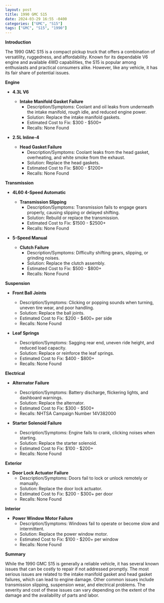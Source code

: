 ```yaml
---
layout: post
title: 1990 GMC S15
date: 2024-03-29 16:55 -0400
categories: ["GMC", "S15"]
tags: ["GMC", "S15", "1990"]
---
```

**Introduction**

The 1990 GMC S15 is a compact pickup truck that offers a combination of versatility, ruggedness, and affordability. Known for its dependable V6 engine and available 4WD capabilities, the S15 is popular among enthusiasts and practical consumers alike. However, like any vehicle, it has its fair share of potential issues.

**Engine**

* **4.3L V6**

  - **Intake Manifold Gasket Failure**
    - Description/Symptoms: Coolant and oil leaks from underneath the intake manifold, rough idle, and reduced engine power.
    - Solution: Replace the intake manifold gaskets.
    - Estimated Cost to Fix: $300 - $500+
    - Recalls: None Found

* **2.5L Inline-4**

  - **Head Gasket Failure**
    - Description/Symptoms: Coolant leaks from the head gasket, overheating, and white smoke from the exhaust.
    - Solution: Replace the head gaskets.
    - Estimated Cost to Fix: $800 - $1200+
    - Recalls: None Found

**Transmission**

* **4L60 4-Speed Automatic**

  - **Transmission Slipping**
    - Description/Symptoms: Transmission fails to engage gears properly, causing slipping or delayed shifting.
    - Solution: Rebuild or replace the transmission.
    - Estimated Cost to Fix: $1500 - $2500+
    - Recalls: None Found

* **5-Speed Manual**

  - **Clutch Failure**
    - Description/Symptoms: Difficulty shifting gears, slipping, or grinding noises.
    - Solution: Replace the clutch assembly.
    - Estimated Cost to Fix: $500 - $800+
    - Recalls: None Found

**Suspension**

* **Front Ball Joints**
    - Description/Symptoms: Clicking or popping sounds when turning, uneven tire wear, and poor handling.
    - Solution: Replace the ball joints.
    - Estimated Cost to Fix: $200 - $400+ per side
    - Recalls: None Found

* **Leaf Springs**
    - Description/Symptoms: Sagging rear end, uneven ride height, and reduced load capacity.
    - Solution: Replace or reinforce the leaf springs.
    - Estimated Cost to Fix: $400 - $800+
    - Recalls: None Found

**Electrical**

* **Alternator Failure**
    - Description/Symptoms: Battery discharge, flickering lights, and dashboard warnings.
    - Solution: Replace the alternator.
    - Estimated Cost to Fix: $300 - $500+
    - Recalls: NHTSA Campaign Number 14V382000

* **Starter Solenoid Failure**
    - Description/Symptoms: Engine fails to crank, clicking noises when starting.
    - Solution: Replace the starter solenoid.
    - Estimated Cost to Fix: $100 - $200+
    - Recalls: None Found

**Exterior**

* **Door Lock Actuator Failure**
    - Description/Symptoms: Doors fail to lock or unlock remotely or manually.
    - Solution: Replace the door lock actuator.
    - Estimated Cost to Fix: $200 - $300+ per door
    - Recalls: None Found

**Interior**

* **Power Window Motor Failure**
    - Description/Symptoms: Windows fail to operate or become slow and intermittent.
    - Solution: Replace the power window motor.
    - Estimated Cost to Fix: $100 - $200+ per window
    - Recalls: None Found

**Summary**

While the 1990 GMC S15 is generally a reliable vehicle, it has several known issues that can be costly to repair if not addressed promptly. The most serious issues are related to the intake manifold gasket and head gasket failures, which can lead to engine damage. Other common issues include transmission slipping, suspension wear, and electrical problems. The severity and cost of these issues can vary depending on the extent of the damage and the availability of parts and labor.
